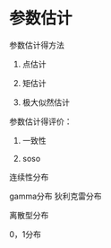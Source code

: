 # 参数估计

参数估计得方法

1. 点估计

2. 矩估计

3. 极大似然估计


参数估计得评价：
1. 一致性

1. soso

连续性分布

gamma分布
狄利克雷分布



离散型分布

0，1分布

